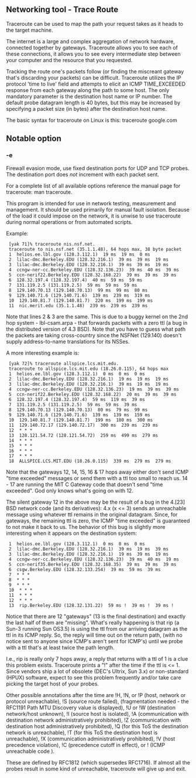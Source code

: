 ## Networking tool - Trace Route
Traceroute can be used to map the path your request takes as it heads to the target machine.

The internet is a large and complex aggregation of network hardware, connected together by gateways. Traceroute allows you to see each of these connections, it allows you to see every intermediate step between your computer and the resource that you requested.

Tracking the route one's packets follow (or finding the miscreant gateway that's discarding your packets) can be difficult. Traceroute utilizes the IP protocol 'time to live' field and attempts to elicit an ICMP TIME_EXCEEDED response from each gateway along the path to some host. The only mandatory parameter is the destination host name or IP number.
The default probe datagram length is 40 bytes, but this may be increased by specifying a packet size (in bytes) after the destination host name.
     
The basic syntax for traceroute on Linux is this: traceroute google.com

## Notable option
### -e    

Firewall evasion mode, use fixed destination ports for UDP and TCP probes. The destination port does *not* increment with each packet sent.

For a complete list of all available options reference the manual page for traceroute: man traceroute.
     
This program is intended for use in network testing, measurement and management. It should be used primarily for manual fault isolation. Because of the load it could impose on the network, it is unwise to use traceroute during normal operations or from automated scripts.

Example:

     [yak 71]% traceroute nis.nsf.net.
     traceroute to nis.nsf.net (35.1.1.48), 64 hops max, 38 byte packet
     1  helios.ee.lbl.gov (128.3.112.1)  19 ms  19 ms  0 ms
     2  lilac-dmc.Berkeley.EDU (128.32.216.1)  39 ms  39 ms  19 ms
     3  lilac-dmc.Berkeley.EDU (128.32.216.1)  39 ms  39 ms  19 ms
     4  ccngw-ner-cc.Berkeley.EDU (128.32.136.23)  39 ms  40 ms  39 ms
     5  ccn-nerif22.Berkeley.EDU (128.32.168.22)  39 ms  39 ms  39 ms
     6  128.32.197.4 (128.32.197.4)  40 ms  59 ms  59 ms
     7  131.119.2.5 (131.119.2.5)  59 ms  59 ms  59 ms
     8  129.140.70.13 (129.140.70.13)  99 ms  99 ms  80 ms
     9  129.140.71.6 (129.140.71.6)  139 ms  239 ms  319 ms
     10  129.140.81.7 (129.140.81.7)  220 ms  199 ms  199 ms
     11  nic.merit.edu (35.1.1.48)  239 ms  239 ms  239 ms

Note that lines 2 & 3 are the same. This is due to a buggy kernel on the 2nd hop system - lbl-csam.arpa - that forwards packets with a zero ttl (a bug in the distributed version of 4.3 BSD). Note that you have to guess what path the packets are taking cross-country since the NSFNet (129.140) doesn't supply address-to-name translations for its NSSes.

A more interesting example is:

     [yak 72]% traceroute allspice.lcs.mit.edu.
     traceroute to allspice.lcs.mit.edu (18.26.0.115), 64 hops max
     1  helios.ee.lbl.gov (128.3.112.1)  0 ms  0 ms  0 ms
     2  lilac-dmc.Berkeley.EDU (128.32.216.1)  19 ms  19 ms  19 ms
     3  lilac-dmc.Berkeley.EDU (128.32.216.1)  39 ms  19 ms  19 ms
     4  ccngw-ner-cc.Berkeley.EDU (128.32.136.23)  19 ms  39 ms  39 ms
     5  ccn-nerif22.Berkeley.EDU (128.32.168.22)  20 ms  39 ms  39 ms
     6  128.32.197.4 (128.32.197.4)  59 ms  119 ms  39 ms
     7  131.119.2.5 (131.119.2.5)  59 ms  59 ms  39 ms
     8  129.140.70.13 (129.140.70.13)  80 ms  79 ms  99 ms
     9  129.140.71.6 (129.140.71.6)  139 ms  139 ms  159 ms
     10  129.140.81.7 (129.140.81.7)  199 ms  180 ms  300 ms
     11  129.140.72.17 (129.140.72.17)  300 ms  239 ms  239 ms
     12  * * *
     13  128.121.54.72 (128.121.54.72)  259 ms  499 ms  279 ms
     14  * * *
     15  * * *
     16  * * *
     17  * * *
     18  ALLSPICE.LCS.MIT.EDU (18.26.0.115)  339 ms  279 ms  279 ms

Note that the gateways 12, 14, 15, 16 & 17 hops away either don't send ICMP "time exceeded" messages or send them with a ttl too small to reach us. 14 - 17 are running the MIT C Gateway code that doesn't send "time exceeded". God only knows what's going on with 12. 

The silent gateway 12 in the above may be the result of a bug in the 4.[23] BSD network code (and its derivatives): 4.x (x <= 3) sends an unreachable message using whatever ttl remains in the original datagram. Since, for gateways, the remaining ttl is zero, the ICMP "time exceeded" is guaranteed to not make it back to us. The behavior of this bug is slightly more interesting when it appears on the destination system:

     1  helios.ee.lbl.gov (128.3.112.1)  0 ms  0 ms  0 ms
     2  lilac-dmc.Berkeley.EDU (128.32.216.1)  39 ms  19 ms  39 ms
     3  lilac-dmc.Berkeley.EDU (128.32.216.1)  19 ms  39 ms  19 ms
     4  ccngw-ner-cc.Berkeley.EDU (128.32.136.23)  39 ms  40 ms  19 ms
     5  ccn-nerif35.Berkeley.EDU (128.32.168.35)  39 ms  39 ms  39 ms
     6  csgw.Berkeley.EDU (128.32.133.254)  39 ms  59 ms  39 ms
     7  * * *
     8  * * *
     9  * * *
     10  * * *
     11  * * *
     12  * * *
     13  rip.Berkeley.EDU (128.32.131.22)  59 ms !  39 ms !  39 ms !
     
Notice that there are 12 "gateways" (13 is the final destination) and exactly the last half of them are "missing". What's really happening is that rip (a Sun-3 running Sun OS3.5) is using the ttl from our arriving datagram as the ttl in its ICMP reply. So, the reply will time out on the return path, (with no notice sent to anyone since ICMP's aren't sent for ICMP's) until we probe with a ttl that's at least twice the path length. 

I.e., rip is really only 7 hops away, a reply that returns with a ttl of 1 is a clue this problem exists. Traceroute prints a "!" after the time if the ttl is <= 1. Since vendors ship a lot of obsolete (DEC's Ultrix, Sun 3.x) or non-standard (HPUX) software, expect to see this problem frequently and/or take care picking the target host of your probes.     
     
Other possible annotations after the time are !H, !N, or !P (host, network or protocol unreachable), !S (source route failed), (fragmentation needed - the RFC1191 Path MTU Discovery value is displayed), !U or !W (destination network/host unknown), !I (source host is isolated), !A (communication with destination network administratively prohibited), !Z (communication with destination host administratively prohibited), !Q (for this ToS the destination network is unreachable), !T (for this ToS the destination host is unreachable), !X (communication administratively prohibited), !V (host precedence violation), !C (precedence cutoff in effect), or !<num> (ICMP unreachable code <num>). 

These are defined by RFC1812 (which supersedes RFC1716). If almost all the probes result in some kind of unreachable, traceroute will give up and exit.    




